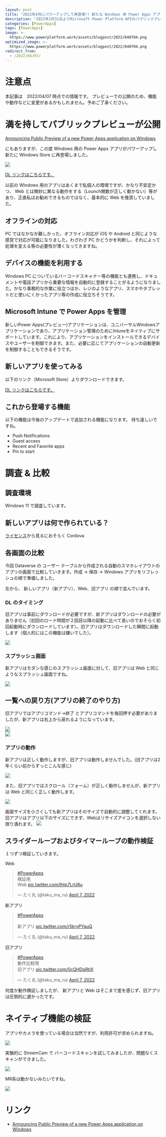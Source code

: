 ```yaml
---
layout: post
title: "2022年4月にパワーアップして再登場!! 新たな Windows 用 Power Apps アプリを試してみた"
description: "2022年3月31日よりMicrosoft Power Platform APIのパブリックプレビューを導入しています"
categories: [PowerApps]
tags: [PowerApps]
image: >-
  https://www.powerplatform.work/assets/blogpost/2022/040704.png
optimized_image: >-
  https://www.powerplatform.work/assets/blogpost/2022/040704.png
redirect_from:
  - /2022/04/07/
---
```


# 注意点

本記事は　2022/04/07 時点での情報です。
プレビューでの公開のため、機能や動作などに変更があるかもしれません。予めご了承ください。

#  満を持してパブリックプレビューが公開

[Announcing Public Preview of a new Power Apps application on Windows](https://powerapps.microsoft.com/ja-jp/blog/announcing-public-preview-of-a-new-power-apps-application-on-windows/)

にもありますが、この度 Windows 用の Power Apps アプリがパワーアップし新たに Windows Store に再登場しました。

<img src="/assets/blogpost/2022/040704.png"/><br/>

[DL リンクはこちらです。](https://www.microsoft.com/store/productId/9MVC8P1Q3B29)

以前の Windows 用のアプリはあくまで私個人の環境ですが、かなり不安定かつ、 Web とは微妙に異なる動作をする（Lounch関数が正しく動かない）等があり、正直私はお勧めできるものではなく、基本的に Web を推奨していました。

## オフラインの対応

PC ではなかなか難しかった、オフライン対応が iOS や Android と同じような感覚で対応が可能になりました。わざわざ PC かどうかを判断し、それによって処理を変える等の必要性が薄くなってきますね。


## デバイスの機能を利用する

Windows PC についているバーコードスキャナー等の機能とも連携し、ドキュメントや電話アプリから重要な情報を自動的に登録することがるようになりました。かなり事務的な作業に役立つほか、レジのようなアプリ、スマホやタブレットだと使いにくかったアプリ等の作成に役立ちそうです。

## Microsoft Intune で Power Apps を管理

新しいPower Apps(プレビュー)アプリケーションは、ユニバーサルWindowsアプリケーションであり、アプリケーション管理のためにIntuneをネイティブにサポートしています。これにより、アプリケーションをインストールできるデバイスやユーザーを制御できます。また、必要に応じてアプリケーションの自動更新を制御することもできるそうです。

## 新しいアプリを使ってみる

以下のリンク（Microsoft Store）よりダウンロードできます。

[DL リンクはこちらです。](https://www.microsoft.com/store/productId/9MVC8P1Q3B29)



## これから登場する機能

以下の機能は今後のアップデートで追加される機能になります。
待ち遠しいですね。

- Push Notifications
- Guest access
- Recent and Favorite apps
- Pin to start

# 調査 & 比較

## 調査環境

Windows 11 で調査しています。

## 新しいアプリは何で作られている？

[ライセンス](https://powerapps.microsoft.com/ja-jp/legal/third-party-notices/)から見るにおそらく Cordova

## 各画面の比較

今回 Dataverse の ユーザー テーブルから作成される自動のスマホレイアウトのアプリの画面で比較していきます。作成 → 保存 → Windows アプリをリフレッシュの順で準備しました。

左から、 新しいアプリ（新アプリ）、Web、旧アプリ の順で並んでいます。

### DL のタイミング

旧アプリは事前にダウンロードが必要ですが、新アプリはダウンロードの必要がありません（初回のロード時間が２回目以降の起動に比べて長いのでおそらく初回起動時にダウンロードしています）。旧アプリはダウンロードした瞬間に起動します（個人的にはこの機能は嫌いでした）。

<img src="/assets/blogpost/2022/04108.png"/><br/>

### スプラッシュ画面

新アプリはモダンな感じのスプラッシュ画面に対して、旧アプリは Web と同じようなスプラッシュ画面ですね。

<img src="/assets/blogpost/2022/04109.png"/><br/>

## 一覧への戻り方(アプリの終了のやり方)

旧アプリではアプリコマンド→終了 とアプリコマンドを毎回押す必要がありましたが、新アプリは右上から戻れるようになっています。

<img src="/assets/blogpost/2022/04113.png"/><br/>
<img src="/assets/blogpost/2022/04114.png"/><br/>


### アプリの動作

新アプリは正しく動作しますが、旧アプリは動作しませんでした。(旧アプリは2年くらい前からずっとこんな感じ)

<img src="/assets/blogpost/2022/04110.png"/><br/>

また、旧アプリではスクロール（フォーム）が正しく動作しませんが、新アプリは Web と同じく正しく動作します。

<img src="/assets/blogpost/2022/04111.png"/><br/>

画面サイズを小さくしても新アプリはそのサイズで自動的に調整してくれます。旧アプリはアプリ以下のサイズにできず、Webはリサイズアイコンを選択しない限り潰れます。
<img src="/assets/blogpost/2022/04112.png"/><br/>

## スライダーループおよびタイマーループの動作検証

１つずつ検証していきます。

Web

<blockquote class="twitter-tweet"><p lang="ja" dir="ltr"><a href="https://twitter.com/hashtag/PowerApps?src=hash&amp;ref_src=twsrc%5Etfw">#PowerApps</a> <br>検証用<br>Web <a href="https://t.co/Ihtp7LrU8u">pic.twitter.com/Ihtp7LrU8u</a></p>&mdash; たく丸 (@taku_ma_ru) <a href="https://twitter.com/taku_ma_ru/status/1511879733570838528?ref_src=twsrc%5Etfw">April 7, 2022</a></blockquote> <script async src="https://platform.twitter.com/widgets.js" charset="utf-8"></script>

新アプリ

<blockquote class="twitter-tweet"><p lang="ja" dir="ltr"><a href="https://twitter.com/hashtag/PowerApps?src=hash&amp;ref_src=twsrc%5Etfw">#PowerApps</a><br><br>新アプリ <a href="https://t.co/r5kryPYauQ">pic.twitter.com/r5kryPYauQ</a></p>&mdash; たく丸 (@taku_ma_ru) <a href="https://twitter.com/taku_ma_ru/status/1511878298825289728?ref_src=twsrc%5Etfw">April 7, 2022</a></blockquote> <script async src="https://platform.twitter.com/widgets.js" charset="utf-8"></script>

旧アプリ

<blockquote class="twitter-tweet"><p lang="ja" dir="ltr"><a href="https://twitter.com/hashtag/PowerApps?src=hash&amp;ref_src=twsrc%5Etfw">#PowerApps</a> <br>動作比較用<br>旧アプリ <a href="https://t.co/0cQHDpRtiX">pic.twitter.com/0cQHDpRtiX</a></p>&mdash; たく丸 (@taku_ma_ru) <a href="https://twitter.com/taku_ma_ru/status/1511879192182673409?ref_src=twsrc%5Etfw">April 7, 2022</a></blockquote> <script async src="https://platform.twitter.com/widgets.js" charset="utf-8"></script>


何度か動作検証しましたが、 新アプリと Web はそこまで差を感じず、旧アプリは圧倒的に遅かったです。

# ネイティブ機能の検証

アプリやカメラを使っている場合は当然ですが、利用許可が求められますね。

<img src="/assets/blogpost/2022/04115.png"/><br/>

実験的に StreemCam で バーコードスキャンを試してみましたが、問題なくスキャンができました。

<img src="/assets/blogpost/2022/04116.png"/><br/>

MR系は動かないみたいですね。

<img src="/assets/blogpost/2022/04117.png"/><br/>


# リンク


- [Announcing Public Preview of a new Power Apps application on Windows](https://powerapps.microsoft.com/ja-jp/blog/announcing-public-preview-of-a-new-power-apps-application-on-windows/)




